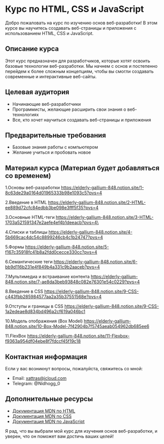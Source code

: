 # Курс по HTML, CSS и JavaScript

Добро пожаловать на курс по изучению основ веб-разработки! В этом курсе вы научитесь создавать веб-страницы и приложения с использованием HTML, CSS и JavaScript.

## Описание курса

Этот курс предназначен для разработчиков, которые хотят освоить базовые технологии веб-разработки. Мы начнем с основ и постепенно перейдем к более сложным концепциям, чтобы вы смогли создавать современные и интерактивные веб-сайты.

## Целевая аудитория

- Начинающие веб-разработчики
- Программисты, желающие расширить свои знания о веб-технологиях
- Все, кто хочет научиться создавать веб-страницы и приложения

## Предварительные требования

- Базовые знания работы с компьютером
- Желание учиться и пробовать новое

## Материал курса (Материал будет добавляться со временем)

  1.Основы веб-разработки
    https://elderly-gallium-848.notion.site/1-8c63de29a0164d01965333b98e1093c5?pvs=4
    
  2.Введение в HTML
    https://elderly-gallium-848.notion.site/2-HTML-ee889d72cfc84edbb3be098e3fff5f35?pvs=4

  3.Основные HTML-теги
    https://elderly-gallium-848.notion.site/3-HTML-1703a521591347e2aefe4ef4b1deeacb?pvs=4\

  4.Списки и таблицы
    https://elderly-gallium-848.notion.site/4-5b669cac4dc54c8899246cb4c1b24747?pvs=4

  5.Формы
    https://elderly-gallium-848.notion.site/5-f167c35918fc41b8a2fdd0cecce330cc?pvs=4

  6.Семантические теги
    https://elderly-gallium-848.notion.site/6-bb9d116b231e4f849b4a331c9b2aaceb?pvs=4

  7.Мультимедиа и встраивание контента
    https://elderly-gallium-848.notion.site/7-ae8da3beb93848c082e76301e54c0229?pvs=4

  8.Введение в CSS
    https://elderly-gallium-848.notion.site/9-CSS-c443fbb285984577aa2a35b37551568e?pvs=4

  9.Отступы и границы в CSS
    https://elderly-gallium-848.notion.site/9-CSS-1a2edeae8d834bd496a2cf619a046bc1

  10.Модель отображения (Box Model)
    https://elderly-gallium-848.notion.site/10-Box-Model-7f42904b7f5745aeab054962db685ee6

  11.FlexBox
    https://elderly-gallium-848.notion.site/11-Flexbox-f9363a954df04ebe8f7fdccf45f19c18

## Контактная информация

Если у вас возникнут вопросы, пожалуйста, свяжитесь со мной:

- Email: xattras@icloud.com
- Telegram: @Nidhogg_0

## Дополнительные ресурсы

- [Документация MDN по HTML](https://developer.mozilla.org/ru/docs/Web/HTML)
- [Документация MDN по CSS](https://developer.mozilla.org/ru/docs/Web/CSS)
- [Документация MDN по JavaScript](https://developer.mozilla.org/ru/docs/Web/JavaScript)

Я рад, что вы выбрали мой курс для изучения основ веб-разработки, и уверен, что он поможет вам достичь ваших целей!
